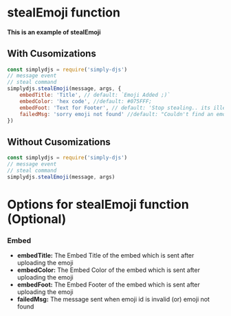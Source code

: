 # stealEmoji function
#### This is an example of stealEmoji

## With Cusomizations
```js
const simplydjs = require('simply-djs')
// message event
// steal command
simplydjs.stealEmoji(message, args, {
    embedTitle: 'Title', // default: `Emoji Added ;)`
    embedColor: 'hex code', //default: #075FFF;
    embedFoot: 'Text for Footer', // default: 'Stop stealing.. its illegal.'
    failedMsg: 'sorry emoji not found' //default: "Couldn't find an emoji from it"
})
```

## Without Cusomizations
```js
const simplydjs = require('simply-djs')
// message event
// steal command
simplydjs.stealEmoji(message, args)
```

# Options for stealEmoji function (Optional)
### Embed
- **embedTitle:** The Embed Title of the embed which is sent after uploading the emoji
- **embedColor:** The Embed Color of the embed which is sent after uploading the emoji
- **embedFoot:** The Embed Footer of the embed which is sent after uploading the emoji
- **failedMsg:** The message sent when emoji id is invalid (or) emoji not found
